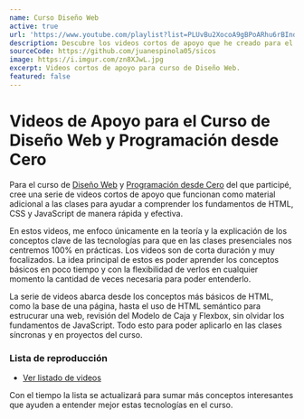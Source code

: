 ```yaml
---
name: Curso Diseño Web
active: true
url: 'https://www.youtube.com/playlist?list=PLUvBu2XocoA9gBPoARhu6rBIndheXSuWn'
description: Descubre los videos cortos de apoyo que he creado para el curso de diseño web. Aprende los conceptos clave de diseño de manera rápida y efectiva con esta colección de tutoriales en video.
sourceCode: https://github.com/juanespinola05/sicos
image: https://i.imgur.com/zn8XJwL.jpg
excerpt: Videos cortos de apoyo para curso de Diseño Web.
featured: false
---
```


# Videos de Apoyo para el Curso de Diseño Web y Programación desde Cero

Para el curso de
[Diseño Web](https://sicosinformatica.com.ar/2019/01/23/diseno-web-html5-css3-js/)
y
[Programación desde Cero](https://sicosinformatica.com.ar/2019/01/23/aprende-a-programar-desde-cero/)
del que participé, cree una serie de videos cortos de apoyo que funcionan como
material adicional a las clases para ayudar a comprender los fundamentos de
HTML, CSS y JavaScript de manera rápida y efectiva.

En estos videos, me enfoco únicamente en la teoría y la explicación de los
conceptos clave de las tecnologías para que en las clases presenciales nos
centremos 100% en prácticas. Los videos son de corta duración y muy focalizados.
La idea principal de estos es poder aprender los conceptos básicos en poco
tiempo y con la flexibilidad de verlos en cualquier momento la cantidad de veces
necesaria para poder entenderlo.

La serie de videos abarca desde los conceptos más básicos de HTML, como la base
de una página, hasta el uso de HTML semántico para estrucurar una web, revisión
del Modelo de Caja y Flexbox, sin olvidar los fundamentos de JavaScript. Todo
esto para poder aplicarlo en las clases síncronas y en proyectos del curso.

### Lista de reproducción

- [Ver listado de videos](https://www.youtube.com/playlist?list=PLUvBu2XocoA9gBPoARhu6rBIndheXSuWn)

Con el tiempo la lista se actualizará para sumar más conceptos interesantes que
ayuden a entender mejor estas tecnologías en el curso.
